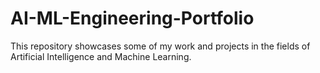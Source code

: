 # AI-ML-Engineering-Portfolio
This repository showcases some of my work and projects in the fields of Artificial Intelligence and Machine Learning.
